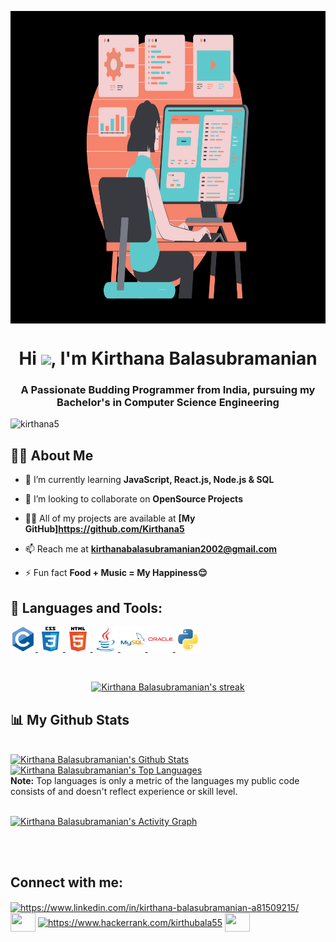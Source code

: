 
<a href="#"><img  align="center" width="100%" height="500" src="https://github.com/Kirthana5/Kirthana5/blob/main/Programmer.png" height="175px"/></a>

<h1 align="center">Hi <img src="https://raw.githubusercontent.com/MartinHeinz/MartinHeinz/master/wave.gif" width="30px">, I'm Kirthana Balasubramanian</h1>
<h3 align="center">A Passionate Budding Programmer from India, pursuing my Bachelor's in Computer Science Engineering</h3>

<p align="left"> <img src="https://komarev.com/ghpvc/?username=kirthana5&label=Profile%20views&color=0e75b6&style=flat" alt="kirthana5" /> </p>

## 🙋‍♂️ About Me

- 🌱 I’m currently learning **JavaScript, React.js, Node.js & SQL**

- 👯 I’m looking to collaborate on **OpenSource Projects**

- 👨‍💻 All of my projects are available at **[My GitHub]https://github.com/Kirthana5**

- 📫 Reach me at **kirthanabalasubramanian2002@gmail.com**

- ⚡ Fun fact **Food + Music = My Happiness😌**

## 🚀 Languages and Tools:

<p align="left"> <a href="https://www.cprogramming.com/" target="_blank"> <img src="https://raw.githubusercontent.com/devicons/devicon/master/icons/c/c-original.svg" alt="c" width="40" height="40"/> </a> <a href="https://www.w3schools.com/css/" target="_blank"> <img src="https://raw.githubusercontent.com/devicons/devicon/master/icons/css3/css3-original-wordmark.svg" alt="css3" width="40" height="40"/> </a> <a href="https://www.w3.org/html/" target="_blank"> <img src="https://raw.githubusercontent.com/devicons/devicon/master/icons/html5/html5-original-wordmark.svg" alt="html5" width="40" height="40"/> </a> <a href="https://www.java.com" target="_blank"> <img src="https://raw.githubusercontent.com/devicons/devicon/master/icons/java/java-original.svg" alt="java" width="40" height="40"/> </a> <a href="https://www.mysql.com/" target="_blank"> <img src="https://raw.githubusercontent.com/devicons/devicon/master/icons/mysql/mysql-original-wordmark.svg" alt="mysql" width="40" height="40"/> </a> <a href="https://www.oracle.com/" target="_blank"> <img src="https://raw.githubusercontent.com/devicons/devicon/master/icons/oracle/oracle-original.svg" alt="oracle" width="40" height="40"/> </a> <a href="https://www.python.org" target="_blank"> <img src="https://raw.githubusercontent.com/devicons/devicon/master/icons/python/python-original.svg" alt="python" width="40" height="40"/> </a> </p>
<br/>

<p align="center">
    <a href="https://github.com/Kirthana5/github-readme-streak-stats">
        <img title="🔥 Get streak stats for your profile at git.io/streak-stats" alt="Kirthana Balasubramanian's streak" src="https://github-readme-streak-stats.herokuapp.com/?user=kirthana5&theme=black-ice&hide_border=true&stroke=0000&background=060A0CD0"/>
    </a>
</p>

## 📊 My Github Stats

  <br/>
    <a href="https://github.com/Kirthana5/github-readme-stats"><img alt="Kirthana Balasubramanian's Github Stats" src="https://github-readme-stats.vercel.app/api?username=Kirthana5&show_icons=true&count_private=true&theme=react&hide_border=true&bg_color=0D1117" /></a>
  <a href="https://github.com/Kirthana5/github-readme-stats"><img alt="Kirthana Balasubramanian's Top Languages" src="https://github-readme-stats.vercel.app/api/top-langs/?username=Kirthana5&langs_count=8&count_private=true&layout=compact&theme=react&hide_border=true&bg_color=0D1117" /></a>
  <br/>
  <b>Note:</b> Top languages is only a metric of the languages my public code consists of and doesn't reflect experience or skill level.


<br/>
<br/>

<a href="https://github.com/Kirthana5/github-readme-activity-graph"><img alt="Kirthana Balasubramanian's Activity Graph" src="https://activity-graph.herokuapp.com/graph?username=Kirthana5&bg_color=0D1117&color=5BCDEC&line=5BCDEC&point=FFFFFF&hide_border=true" /></a>

<br/>
<br/>

## Connect with me:
<p align="left">
<a href="https://www.linkedin.com/in/kirthana-balasubramanian-a81509215/" target="blank"><img align="center" src="https://raw.githubusercontent.com/rahuldkjain/github-profile-readme-generator/master/src/images/icons/Social/linked-in-alt.svg" alt="https://www.linkedin.com/in/kirthana-balasubramanian-a81509215/" height="30" width="40" /></a>
<a href="mailto:kirthanabalasubramanian2002@gmail.com"><img align="center" src="https://img.icons8.com/fluent/50/000000/gmail-new.png" height="30" width="40"/></a>
<a href="https://www.hackerrank.com/kirthubala55" target="blank"><img align="center" src="https://raw.githubusercontent.com/rahuldkjain/github-profile-readme-generator/master/src/images/icons/Social/hackerrank.svg" alt="https://www.hackerrank.com/kirthubala55" height="30" width="40" /></a>
<a href="https://codepen.io/kirthubala" target="blank"><img align="center" src="https://img.icons8.com/color/48/000000/codepen.png" height="30" width="40"/></a>

</p>
